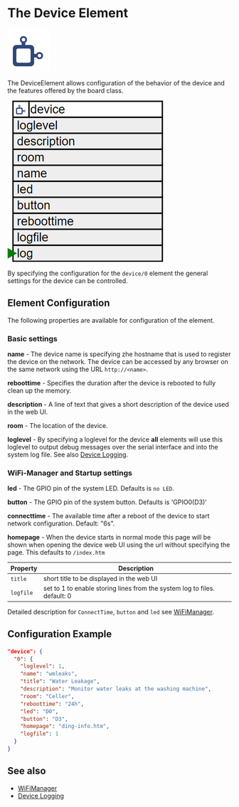# The Device Element

<div class="excerpt">
  <img src="/i/device.svg">
  <p>The DeviceElement allows configuration of the behavior of the device and the features offered by the board class.</p>
</div>




![Device Properties and actions](deviceapi.png)

By specifying the configuration for the `device/0` element the general settings for the device can be controlled.

## Element Configuration

The following properties are available for configuration of the element.

### Basic settings

**name** - The device name is specifying zhe hostname that is used to register the device on the network. The device can be accessed by any browser on the same network using the URL `http://<name>`.

**reboottime** - Specifies the duration after the device is rebooted to fully clean up the memory.

**description** - A line of text that gives a short description of the device used in the web UI.

**room** - The location of the device.

**loglevel** - By specifying a loglevel for the device **all** elements will use this loglevel to output debug messages over the serial interface and into the system log file. See also [Device Logging](logger).

### WiFi-Manager and Startup settings

**led** - The GPIO pin of the system LED. Defaults is `no LED`.

**button** - The GPIO pin of the system button. Defaults is 'GPIO0(D3)'

**connecttime** - The available time after a reboot of the device to start network configuration. Default: "6s".

**homepage** - When the device starts in normal mode this page will be shown when opening the device web UI using the url without specifying the page. This defaults to `/index.htm` 

| Property      | Description                                                                                     |
| ------------- | ----------------------------------------------------------------------------------------------- |
| `title`       | short title to be displayed in the web UI                                                       |
| `logfile`     | set to 1 to enable storing lines from the system log to files. default: 0                       |

Detailed description for `ConnectTime`, `button` and `led` see [WiFiManager](wifimanager).

## Configuration Example

```JSON
"device": {
  "0": {
    "loglevel": 1,
    "name": "wmleaks",
    "title": "Water Leakage",
    "description": "Monitor water leaks at the washing machine",
    "room": "Celler",
    "reboottime": "24h",
    "led": "D0",
    "button": "D3",
    "homepage": "ding-info.htm",
    "logfile": 1
  }
}
```

## See also

* [WiFiManager](/wifimanager)
* [Device Logging](logger)